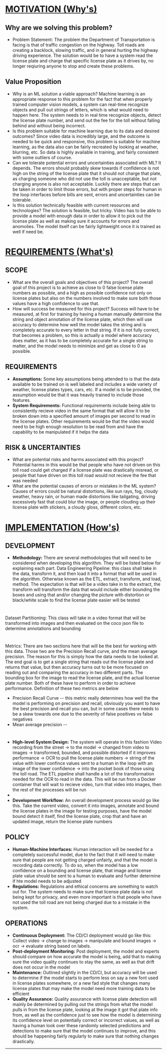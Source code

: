 # <u>MOTIVATION (Why's)</u>

## Why are we solving this problem?

* Problem Statement: The problem the Department of Transportation is facing is that of traffic congestion on the highway. Toll roads are creating a backlock, slowing traffic, and in general hurting the highway driving experience. The solution would be to have a system read the license plate and charge that specific license plate as it drives by, no longer reqiuring anyone to stop and create these problems. 

## Value Proposition

* Why is an ML solution a viable approach? 
Machine learning is an appropriate response to this problem for the fact that when properly trained computer vision models, a system can real-time recognize objects and pull out strings of letters, which is what would need to happen here. The system needs to in real time recognize objects, detect the license plate number, and send out the fee for the toll without falling behind and without being incorrect. 
* Is this problem suitable for machine learning due to its data and desired outcomes?
Since video data is incredibly large, and the outcome is needed to be quick and responsive, this problem is suitable for machine learning, as the data also can be fairly recreated by looking at weather, blurring, etc. So data is highly available in training, and fairly consistent with some outliers of course.
* Can we tolerate potential errors and uncertainties associated with ML?
It depends. The errors should probably skew towards if confidence is not high on the string of the license plate that it should not charge that plate, as charging someone who did not use the toll is unacceptable, but not charging anyone is also not acceptable. Luckily there are steps that can be taken in order to limit those errors, but with proper steps for human in the loop interfaces before bills are sent, errors and uncertainties can be tolerable.
* Is this solution technically feasible with current resources and technologies?
The solution is feasible, but tricky. Video has to be able to provide a model with enough data in order to allow it to pick out the license plate as well as making sure it accounts for errors and anomolies. The model itself can be fairly lightweight once it is trained as well if need be. 

# <u>REQUIREMENTS (What's)</u>

## SCOPE

* What are the overall goals and objectives of this project?
The overall goal of this project is to achieve as close to 0 false license plate numbers as possible, and a high as possible confidence not only on license plates but also on the numbers involved to make sure both those values have a high confidence to use that. 
* How will success be measured for this project?
Success will have to be measured, at first for training by having a human manually determine the string and object annotation of the license plate, which then will use accuracy to determine how well the model takes the string and is completely accurate to every letter in that string. If it is not fully correct, that becomes a problem, so this is actually a model where accuracy does matter, as it has to be completely accurate for a single string to matter, and the model needs to minimize and get as close to 0 as possible.

## REQUIREMENTS

* **Assumptions:** Some key assumptions being attended to is that the data available to be trained on is well labeled and includes a wide variety of weather, license plates types, cars, etc. If a model is to be provided, the assumption would be that it was heavily trained to include those features.
* **System Requirements:** Functional requirements include being able to consistently recieve video in the same format that will allow it to be broken down into a specified amount of images per second to read in the license plates. Other requirements would be that the video would need to be high enough resolution to be read from and have the capability to be manipulated if it helps the data
## RISK & UNCERTAINTIES

* What are potential risks and harms associated with this project?
Potential harms in this would be that people who have not driven on this toll road could get charged if a license plate was drastically misread, or people that have driven on this toll road would not recieve the fee that was needed
* What are the potential causes of errors or mistakes in the ML system?
Causes of errors could be natural distortions, like sun rays, fog, cloudy weather, heavy rain, or human made distortions like tailgating, driving excessively fast that could blur the image, or people clouding up their license plate with stickers, a cloudy gloss, different colors, etc.

# <u>IMPLEMENTATION (How's)</u>

## DEVELOPMENT

* **Methodology:** There are several methodologies that will need to be considered when developing this algorithm. They will be listed below for explaining each part. 
Data Engineering Pipeline: this class shall take in the data, transform it, and then load it into a format that will be used in the algorithm. Otherwise known as the ETL, extract, transform, and load, method. The expectation is that will be a video take in to the extract, the transform will transform the data that would include either bounding the boxes and using that and/or changing the picture with distortion or black/white scale to find the license plate easier will be tested
#
Dataset Partitioning: This class will take in a video format that will be transformed into images and then evaluated on the coco json file to determine annotations and bounding 
# 
Metrics: There are two sections here that will be the best for working with this data. Those two are the Precision Recall curve, and the mean average precision. The reason for this is simply how the data needs to be looked at. The end goal is to get a single string that reads out the license plate and returns that value, but then accuracy turns out to be more focused on reading out and comparing the accuracy in two different parts. The bounding box for the image to read the license plate, and the actual license plate number. Both of these have to perform in order to achieve performance. Definition of these two metrics are below

* Precision Recall Curve -- this metric really determines how well the the model is performing on precision and recall, obviously you want to have the best precision and recall you can, but in some cases there needs to be a skew towards one due to the severity of false positives vs false negatives
* Mean average precision -- 
#
* **High-level System Design:** The system will operate in this fashion Video recording from the street -> to the model -> changed from video to images -> transformed, bounded, and possible distorted if it improves performance -> OCR to pull the license plate numbers -> string of the value with lower confince values sent to a human in the loop with an image of the lower confidence -> into the pocket book of those using the toll road. The ETL pipeline shall handle a lot of the transformation needed for the OCR to read in the data. This will be run from a Docker container that will wait to recieve video, turn that video into images, then the rest of the processes will be run  
* 
* **Development Workflow:** An overall development process would go like this. Take the current video, convert it into images, annotate and bound the license plates in the image for testing purposes, have the model bound detect it itself, find the license plate, crop that and have an updated image, return the license plate numbers
## POLICY

* **Human-Machine Interfaces:** Human interaction will be needed for a completely successful model, due to the fact that it will need to make sure that people are not getting charged unfairly, and that the model is recording data correctly. To do so, when the model has a low confidence on a bounding and license plate, that image and license plate value should be sent to a human to evaluate and further determine if hte model needs to be adjusted
* **Regulations:** Regulations and ethical concerns are something to watch out for. The system needs to make sure that license plate data is not being kept for privacy, and even more important is that people who have not used the toll road are not being charged due to a mistake in the system.

## OPERATIONS

* **Continuous Deployment:** The CD/CI deployment would go like this: Collect  video -> change to images -> manipulate and bound images -> ocr -> evaluate string based on labels. 
* **Post-deployment Monitoring:** Post deployment, the model and experts should compare on how accurate the model is being, add that to making sure the video quality continues to stay the same, as well as that drift does not occur in the model
* **Maintenance:** Outlined slightly in the CD/CI, but accuracy will be used to determine if the model starts to perform less on say a new font used in license plates somewhere, or a new fad style that changes many license plates that may make the model need more training data to be efficient
* **Quality Assurance:** Quality assurance with license plate detection will mainly be determined by pulling out the strings from what the model pulls in from the license plate, looking at the image it got that plate info from, as well as the confidence just to see how the model is determining its confidence level on potentially correct or incorrect values, as well as having a human look over these randomly selected predictions and detections to make sure that the model continues to improve, and this should be happening fairly regularly to make sure that nothing changes drastically.

---
